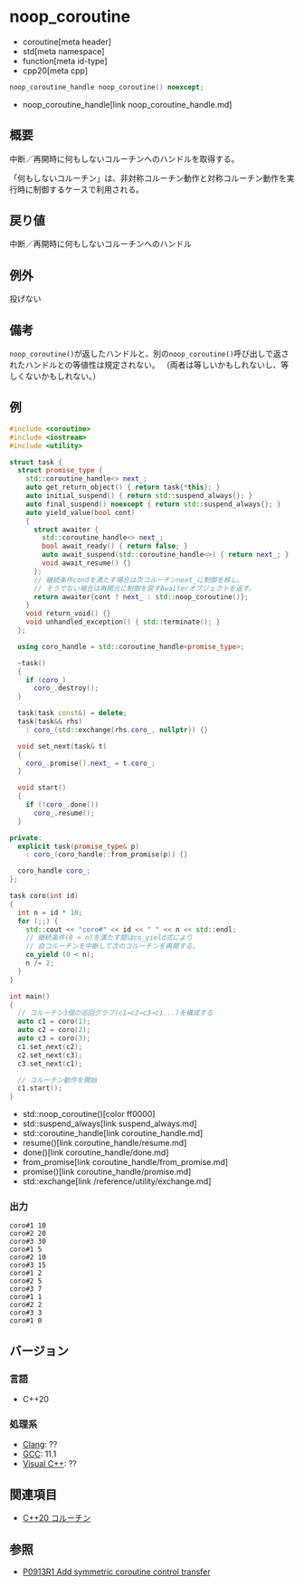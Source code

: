 # noop_coroutine
* coroutine[meta header]
* std[meta namespace]
* function[meta id-type]
* cpp20[meta cpp]

```cpp
noop_coroutine_handle noop_coroutine() noexcept;
```
* noop_coroutine_handle[link noop_coroutine_handle.md]

## 概要
中断／再開時に何もしないコルーチンへのハンドルを取得する。

「何もしないコルーチン」は、非対称コルーチン動作と対称コルーチン動作を実行時に制御するケースで利用される。


## 戻り値
中断／再開時に何もしないコルーチンへのハンドル


## 例外
投げない


## 備考
`noop_coroutine()`が返したハンドルと、別の`noop_coroutine()`呼び出しで返されたハンドルとの等値性は規定されない。
（両者は等しいかもしれないし、等しくないかもしれない。）


## 例
```cpp example
#include <coroutine>
#include <iostream>
#include <utility>

struct task {
  struct promise_type {
    std::coroutine_handle<> next_;
    auto get_return_object() { return task{*this}; }
    auto initial_suspend() { return std::suspend_always{}; }
    auto final_suspend() noexcept { return std::suspend_always{}; }
    auto yield_value(bool cont)
    {
      struct awaiter {
        std::coroutine_handle<> next_;
        bool await_ready() { return false; }
        auto await_suspend(std::coroutine_handle<>) { return next_; }
        void await_resume() {}
      };
      // 継続条件condを満たす場合は次コルーチンnext_に制御を移し、
      // そうでない場合は再開元に制御を戻すAwaiterオブジェクトを返す。
      return awaiter{cont ? next_ : std::noop_coroutine()};
    }
    void return_void() {}
    void unhandled_exception() { std::terminate(); }
  };

  using coro_handle = std::coroutine_handle<promise_type>;

  ~task()
  {
    if (coro_)
      coro_.destroy();
  }

  task(task const&) = delete;
  task(task&& rhs)
    : coro_(std::exchange(rhs.coro_, nullptr)) {}

  void set_next(task& t)
  {
    coro_.promise().next_ = t.coro_;
  }

  void start()
  {
    if (!coro_.done())
      coro_.resume();
  }

private:
  explicit task(promise_type& p)
    : coro_(coro_handle::from_promise(p)) {}

  coro_handle coro_;
};

task coro(int id)
{
  int n = id * 10;
  for (;;) {
    std::cout << "coro#" << id << " " << n << std::endl;
    // 継続条件(0 < n)を満たす間はco_yield式により
    // 自コルーチンを中断して次のコルーチンを再開する。
    co_yield (0 < n);
    n /= 2;
  }
}

int main()
{
  // コルーチン3個の巡回グラフ(c1→c2→c3→c1...)を構成する
  auto c1 = coro(1);
  auto c2 = coro(2);
  auto c3 = coro(3);
  c1.set_next(c2);
  c2.set_next(c3);
  c3.set_next(c1);

  // コルーチン動作を開始
  c1.start();
}
```
* std::noop_coroutine()[color ff0000]
* std::suspend_always[link suspend_always.md]
* std::coroutine_handle[link coroutine_handle.md]
* resume()[link coroutine_handle/resume.md]
* done()[link coroutine_handle/done.md]
* from_promise[link coroutine_handle/from_promise.md]
* promise()[link coroutine_handle/promise.md]
* std::exchange[link /reference/utility/exchange.md]

### 出力
```
coro#1 10
coro#2 20
coro#3 30
coro#1 5
coro#2 10
coro#3 15
coro#1 2
coro#2 5
coro#3 7
coro#1 1
coro#2 2
coro#3 3
coro#1 0
```


## バージョン
### 言語
- C++20

### 処理系
- [Clang](/implementation.md#clang): ??
- [GCC](/implementation.md#gcc): 11.1
- [Visual C++](/implementation.md#visual_cpp): ??


## 関連項目
- [C++20 コルーチン](/lang/cpp20/coroutines.md)


## 参照
- [P0913R1 Add symmetric coroutine control transfer](http://www.open-std.org/jtc1/sc22/wg21/docs/papers/2018/p0913r1.html)
